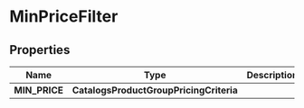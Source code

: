 

# MinPriceFilter


## Properties

Name | Type | Description | Notes
------------ | ------------- | ------------- | -------------
**MIN_PRICE** | **CatalogsProductGroupPricingCriteria** |  | 



